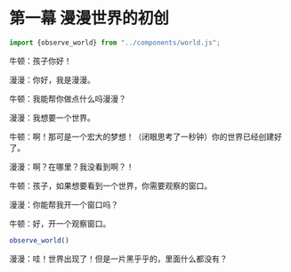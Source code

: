 # 第一幕 漫漫世界的初创

```js
import {observe_world} from "../components/world.js";
```

牛顿：孩子你好！

漫漫：你好，我是漫漫。

牛顿：我能帮你做点什么吗漫漫？

漫漫：我想要一个世界。

牛顿：啊！那可是一个宏大的梦想！（闭眼思考了一秒钟）你的世界已经创建好了。

漫漫：啊？在哪里？我没看到啊？！

牛顿：孩子，如果想要看到一个世界，你需要观察的窗口。

漫漫：你能帮我开一个窗口吗？

牛顿：好，开一个观察窗口。

```js
observe_world()
```

漫漫：哇！世界出现了！但是一片黑乎乎的，里面什么都没有？
